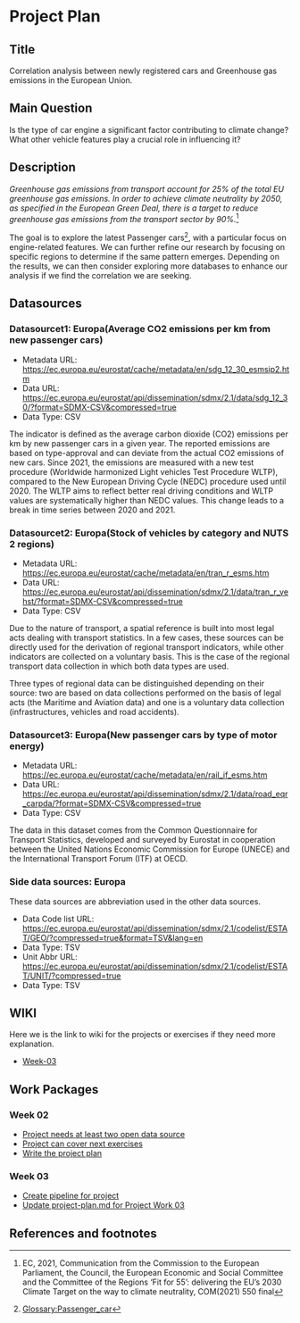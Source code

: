 # Project Plan

## Title
<!-- Give your project a short title. -->
Correlation analysis between newly registered cars and Greenhouse gas emissions in the European Union.

## Main Question

<!-- Think about one main question you want to answer based on the data. -->
Is the type of car engine a significant factor contributing to climate change? What other vehicle features play a crucial role in influencing it?

## Description

<!-- Describe your data science project in max. 200 words. Consider writing about why and how you attempt it. -->
*Greenhouse gas emissions from transport account for 25% of the total EU greenhouse gas emissions. In order to achieve climate neutrality by 2050, as specified in the European Green Deal, there is a target to reduce greenhouse gas emissions from the transport sector by 90%.*[^r1]

The goal is to explore the latest Passenger cars[^r2], with a particular focus on engine-related features. We can further refine our research by focusing on specific regions to determine if the same pattern emerges. Depending on the results, we can then consider exploring more databases to enhance our analysis if we find the correlation we are seeking.

## Datasources

<!-- Describe each datasources you plan to use in a section. Use the prefic "DatasourceX" where X is the id of the datasource. -->

### Datasourcet1:  Europa(Average CO2 emissions per km from new passenger cars)

* Metadata URL: <https://ec.europa.eu/eurostat/cache/metadata/en/sdg_12_30_esmsip2.htm>
* Data URL: <https://ec.europa.eu/eurostat/api/dissemination/sdmx/2.1/data/sdg_12_30/?format=SDMX-CSV&compressed=true>
* Data Type: CSV

The indicator is defined as the average carbon dioxide (CO2) emissions per km by new passenger cars in a given year. The reported emissions are based on type-approval and can deviate from the actual CO2 emissions of new cars. Since 2021, the emissions are measured with a new test procedure (Worldwide harmonized Light vehicles Test Procedure WLTP), compared to the New European Driving Cycle (NEDC) procedure used until 2020. The WLTP aims to reflect better real driving conditions and WLTP values are systematically higher than NEDC values. This change leads to a break in time series between 2020 and 2021.

### Datasourcet2:  Europa(Stock of vehicles by category and NUTS 2 regions)

* Metadata URL: <https://ec.europa.eu/eurostat/cache/metadata/en/tran_r_esms.htm>
* Data URL: <https://ec.europa.eu/eurostat/api/dissemination/sdmx/2.1/data/tran_r_vehst/?format=SDMX-CSV&compressed=true>
* Data Type: CSV

Due to the nature of transport, a spatial reference is built into most legal acts dealing with transport statistics. In a few cases, these sources can be directly used for the derivation of regional transport indicators, while other indicators are collected on a voluntary basis. This is the case of the regional transport data collection in which both data types are used.

Three types of regional data can be distinguished depending on their source: two are based on data collections performed on the basis of legal acts (the Maritime and Aviation data) and one is a voluntary data collection (infrastructures, vehicles and road accidents).

### Datasourcet3:  Europa(New passenger cars by type of motor energy)

* Metadata URL: <https://ec.europa.eu/eurostat/cache/metadata/en/rail_if_esms.htm>
* Data URL: <https://ec.europa.eu/eurostat/api/dissemination/sdmx/2.1/data/road_eqr_carpda/?format=SDMX-CSV&compressed=true>
* Data Type: CSV

The data in this dataset comes from the Common Questionnaire for Transport Statistics, developed and surveyed by Eurostat in cooperation between the United Nations Economic Commission for Europe (UNECE) and the International Transport Forum (ITF) at OECD.

### Side data sources: Europa

These data sources are abbreviation used in the other data sources.

* Data Code list URL: <https://ec.europa.eu/eurostat/api/dissemination/sdmx/2.1/codelist/ESTAT/GEO/?compressed=true&format=TSV&lang=en>
* Data Type: TSV
* Unit Abbr URL: <https://ec.europa.eu/eurostat/api/dissemination/sdmx/2.1/codelist/ESTAT/UNIT/?compressed=true>
* Data Type: TSV

## WIKI

Here we is the link to wiki for the projects or exercises if they need more explanation.

* [Week-03][l1]

## Work Packages

<!-- List of work packages ordered sequentially, each pointing to an issue with more details. -->

### Week 02

* [Project needs at least two open data source][i2]
* [Project can cover next exercises][i3]
* [Write the project plan][i4]

### Week 03

* [Create pipeline for project][i5]
* [Update project-plan.md for Project Work 03][i6]

[i2]: https://github.com/jvalue/made-template/issues/2
[i3]: https://github.com/jvalue/made-template/issues/3
[i4]: https://github.com/jvalue/made-template/issues/4
[i5]: https://github.com/jvalue/made-template/issues/13
[i6]: https://github.com/jvalue/made-template/issues/12

## References and footnotes

[^r1]: EC, 2021, Communication from the Commission to the European Parliament, the Council, the European Economic and Social Committee and the Committee of the Regions ‘Fit for 55’: delivering the EU’s 2030 Climate Target on the way to climate neutrality, COM(2021) 550 final

[^r2]: [Glossary:Passenger_car](https://ec.europa.eu/eurostat/statistics-explained/index.php?title=Glossary:Passenger_car)


[l1]: https://github.com/rafoolin/made-template/wiki/week_03

